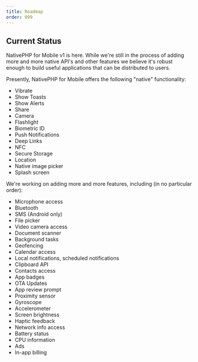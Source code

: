 ```yaml
---
title: Roadmap
order: 099
---
```


## Current Status

NativePHP for Mobile v1 is here. While we're still in the process of adding more and more 
native API's and other features we believe it's robust enough to build useful applications that can be
distributed to users.

Presently, NativePHP for Mobile offers the following "native" functionality:

- Vibrate
- Show Toasts
- Show Alerts
- Share
- Camera
- Flashlight
- Biometric ID
- Push Notifications
- Deep Links
- NFC
- Secure Storage
- Location
- Native image picker
- Splash screen

We're working on adding more and more features, including (in no particular order):
 - Microphone access
 - Bluetooth
 - SMS (Android only)
 - File picker
 - Video camera access
 - Document scanner
 - Background tasks
 - Geofencing
 - Calendar access
 - Local notifications, scheduled notifications
 - Clipboard API
 - Contacts access
 - App badges
 - OTA Updates
 - App review prompt
 - Proximity sensor
 - Gyroscope
 - Accelerometer
 - Screen brightness
 - Haptic feedback
 - Network info access
 - Battery status 
 - CPU information
 - Ads
 - In-app billing

